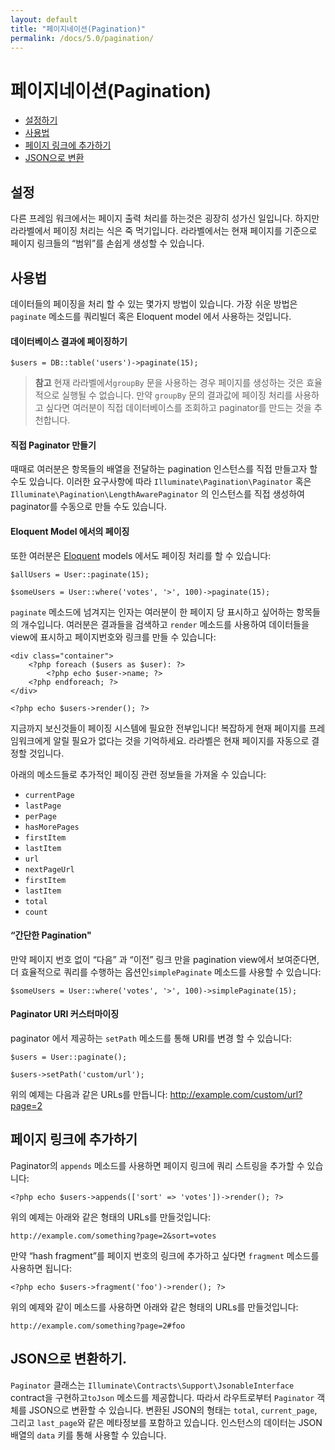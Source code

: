 ```yaml
---
layout: default
title: "페이지네이션(Pagination)"
permalink: /docs/5.0/pagination/
---
```


# 페이지네이션(Pagination)

- [설정하기](#configuration)
- [사용법](#usage)
- [페이지 링크에 추가하기](#appending-to-pagination-links)
- [JSON으로 변환](#converting-to-json)

<a name="configuration"></a>
## 설정

다른 프레임 워크에서는 페이지 출력 처리를 하는것은 굉장히 성가신 일입니다. 하지만 라라벨에서 페이징 처리는 식은 죽 먹기입니다. 라라벨에서는 현재 페이지를 기준으로 페이지 링크들의 “범위”를 손쉽게 생성할 수 있습니다.

<a name="usage"></a>
## 사용법

데이터들의 페이징을 처리 할 수 있는 몇가지 방법이 있습니다. 가장 쉬운 방법은 `paginate` 메소드를 쿼리빌더 혹은 Eloquent model 에서 사용하는 것입니다. 

#### 데이터베이스 결과에 페이징하기 

	$users = DB::table('users')->paginate(15);

> **참고** 현재 라라벨에서`groupBy` 문을 사용하는 경우 페이지를 생성하는 것은 효율적으로 실행될 수 없습니다. 만약 `groupBy` 문의 결과값에 페이징 처리를 사용하고 싶다면 여러분이 직접 데이터베이스를 조회하고 paginator를 만드는 것을 추천합니다.

#### 직접 Paginator 만들기

때때로 여러분은 항목들의 배열을 전달하는 pagination 인스턴스를 직접 만들고자 할 수도 있습니다. 이러한 요구사항에 따라 `Illuminate\Pagination\Paginator` 혹은 `Illuminate\Pagination\LengthAwarePaginator` 의 인스턴스를 직접 생성하여 paginator를 수동으로 만들 수도 있습니다.

#### Eloquent Model 에서의 페이징

또한 여러분은 [Eloquent](/laravel-korean-docs/docs/5.0/eloquent) models 에서도 페이징 처리를 할 수 있습니다:

	$allUsers = User::paginate(15);

	$someUsers = User::where('votes', '>', 100)->paginate(15);

`paginate` 메소드에 넘겨지는 인자는 여러분이 한 페이지 당 표시하고 싶어하는 항목들의 개수입니다. 여러분은 결과들을 검색하고  `render` 메소드를 사용하여 데이터들을 view에 표시하고 페이지번호와 링크를 만들 수 있습니다:

	<div class="container">
		<?php foreach ($users as $user): ?>
			<?php echo $user->name; ?>
		<?php endforeach; ?>
	</div>

	<?php echo $users->render(); ?>

지금까지 보신것들이 페이징 시스템에 필요한 전부입니다! 복잡하게 현재 페이지를 프레임워크에게 알릴 필요가 없다는 것을 기억하세요. 라라벨은 현재 페이지를 자동으로 결정할 것입니다.

아래의 메소드들로 추가적인 페이징 관련 정보들을 가져올 수 있습니다:

- `currentPage`
- `lastPage`
- `perPage`
- `hasMorePages`
- `firstItem`
- `lastItem`
- `url`
- `nextPageUrl`
- `firstItem`
- `lastItem`
- `total`
- `count`

#### “간단한 Pagination"

만약 페이지 번호 없이 “다음” 과 “이전” 링크 만을 pagination view에서 보여준다면, 더 효율적으로 쿼리를  수행하는 옵션인`simplePaginate` 메소드를 사용할 수 있습니다:

	$someUsers = User::where('votes', '>', 100)->simplePaginate(15);

#### Paginator URI 커스터마이징

paginator 에서 제공하는 `setPath` 메소드를 통해 URI를 변경 할 수 있습니다:

	$users = User::paginate();

	$users->setPath('custom/url');

위의 예제는 다음과 같은 URLs를 만듭니다: http://example.com/custom/url?page=2

<a name="appending-to-pagination-links"></a>
## 페이지 링크에 추가하기

Paginator의 `appends` 메소드를 사용하면 페이지 링크에 쿼리 스트링을 추가할 수 있습니다:

	<?php echo $users->appends(['sort' => 'votes'])->render(); ?>

위의 예제는 아래와 같은 형태의 URLs를 만들것입니다:

	http://example.com/something?page=2&sort=votes

만약 “hash fragment”를 페이지 번호의 링크에 추가하고 싶다면 `fragment` 메소드를 사용하면 됩니다:

	<?php echo $users->fragment('foo')->render(); ?>

위의 예제와 같이 메소드를 사용하면 아래와 같은 형태의 URLs를 만들것입니다:

	http://example.com/something?page=2#foo

<a name="converting-to-json"></a>
## JSON으로 변환하기.

`Paginator` 클래스는 `Illuminate\Contracts\Support\JsonableInterface` contract을 구현하고`toJson` 메소드를 제공합니다. 따라서 라우트로부터 `Paginator` 객체를  JSON으로 변환할 수 있습니다. 변환된 JSON의 형태는 `total`, `current_page`, 그리고 `last_page`와 같은 메타정보를 포함하고 있습니다. 인스턴스의 데이터는 JSON 배열의 `data` 키를 통해 사용할 수 있습니다.
